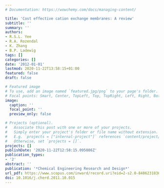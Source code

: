 ```yaml
---
# Documentation: https://wowchemy.com/docs/managing-content/

title: 'Cost effective cation exchange membranes: A review'
subtitle: ''
summary: ''
authors:
- R.S.L. Yee
- R.A. Rozendal
- K. Zhang
- B.P. Ladewig
tags: []
categories: []
date: '2012-01-01'
lastmod: 2020-11-22T13:58:15+01:00
featured: false
draft: false

# Featured image
# To use, add an image named `featured.jpg/png` to your page's folder.
# Focal points: Smart, Center, TopLeft, Top, TopRight, Left, Right, BottomLeft, Bottom, BottomRight.
image:
  caption: ''
  focal_point: ''
  preview_only: false

# Projects (optional).
#   Associate this post with one or more of your projects.
#   Simply enter your project's folder or file name without extension.
#   E.g. `projects = ["internal-project"]` references `content/project/deep-learning/index.md`.
#   Otherwise, set `projects = []`.
projects: []
publishDate: '2020-11-22T12:58:15.095086Z'
publication_types:
- '2'
abstract: ''
publication: '*Chemical Engineering Research and Design*'
url_pdf: https://www.scopus.com/inward/record.uri?eid=2-s2.0-84862318368&doi=10.1016%2fj.cherd.2011.10.015&partnerID=40&md5=2d07d95c86a2d01ea31ab9d00ffad3f0
doi: 10.1016/j.cherd.2011.10.015
---
```

